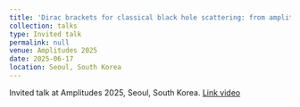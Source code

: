 ```yaml
---
title: 'Dirac brackets for classical black hole scattering: from amplitudes to observables'
collection: talks
type: Invited talk
permalink: null
venue: Amplitudes 2025
date: 2025-06-17
location: Seoul, South Korea
---
```


Invited talk at Amplitudes 2025, Seoul, South Korea. [Link video](https://www.youtube.com/watch?v=r0f0wpcV9S4)

